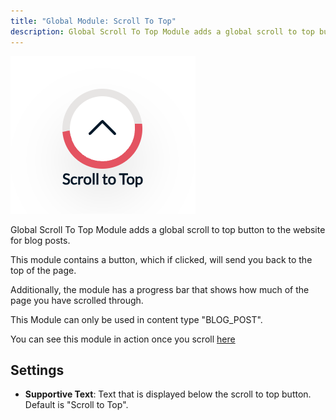 ```yaml
---
title: "Global Module: Scroll To Top"
description: Global Scroll To Top Module adds a global scroll to top button to the website for blog posts.
---
```


<img src="./global-scroll-to-top.png" alt="Screenshot of Global Scroll to Top Module" />

Global Scroll To Top Module adds a global scroll to top button to the website for blog posts.

This module contains a button, which if clicked, will send you back to the top of the page.

Additionally, the module has a progress bar that shows how much of the page you have scrolled through.

This Module can only be used in content type "BLOG_POST".

You can see this module in action once you scroll [here](https://143910617.hs-sites-eu1.com/blog/tangy-and-nutrient-packed-orange-spinach-salad)

## Settings
- **Supportive Text**: Text that is displayed below the scroll to top button. Default is "Scroll to Top".
